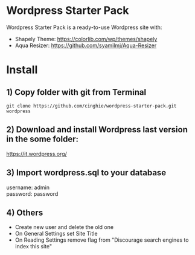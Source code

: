 # Wordpress Starter Pack
Wordpress Starter Pack is a ready-to-use Wordpress site with:

- Shapely Theme: https://colorlib.com/wp/themes/shapely
- Aqua Resizer: https://github.com/syamilmj/Aqua-Resizer

# Install

## 1) Copy folder with git from Terminal

```
git clone https://github.com/cinghie/wordpress-starter-pack.git wordpress
```

## 2) Download and install Wordpress last version in the some folder:

https://it.wordpress.org/

## 3) Import wordpress.sql to your database

username: admin  
password: password

## 4) Others

 - Create new user and delete the old one
 - On General Settings set Site Title
 - On Reading Settings remove flag from "Discourage search engines to index this site"
